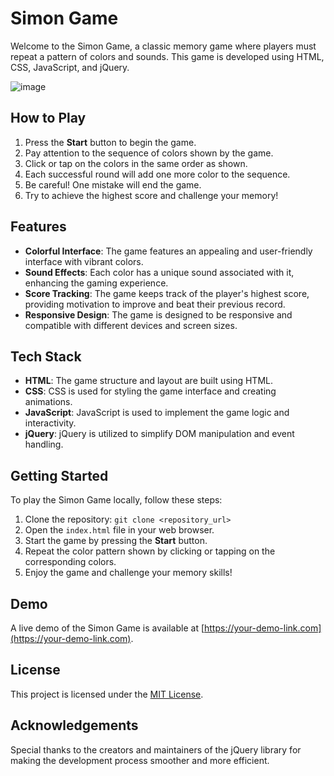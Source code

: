 # Simon Game

Welcome to the Simon Game, a classic memory game where players must repeat a pattern of colors and sounds. This game is developed using HTML, CSS, JavaScript, and jQuery.

![image](https://user-images.githubusercontent.com/78336507/222879764-da2996af-a7e4-41a7-b10d-381c43ef89a0.png)
## How to Play
1. Press the **Start** button to begin the game.
2. Pay attention to the sequence of colors shown by the game.
3. Click or tap on the colors in the same order as shown.
4. Each successful round will add one more color to the sequence.
5. Be careful! One mistake will end the game.
6. Try to achieve the highest score and challenge your memory!

## Features
- **Colorful Interface**: The game features an appealing and user-friendly interface with vibrant colors.
- **Sound Effects**: Each color has a unique sound associated with it, enhancing the gaming experience.
- **Score Tracking**: The game keeps track of the player's highest score, providing motivation to improve and beat their previous record.
- **Responsive Design**: The game is designed to be responsive and compatible with different devices and screen sizes.

## Tech Stack
- **HTML**: The game structure and layout are built using HTML.
- **CSS**: CSS is used for styling the game interface and creating animations.
- **JavaScript**: JavaScript is used to implement the game logic and interactivity.
- **jQuery**: jQuery is utilized to simplify DOM manipulation and event handling.

## Getting Started
To play the Simon Game locally, follow these steps:

1. Clone the repository: `git clone <repository_url>`
2. Open the `index.html` file in your web browser.
3. Start the game by pressing the **Start** button.
4. Repeat the color pattern shown by clicking or tapping on the corresponding colors.
5. Enjoy the game and challenge your memory skills!

## Demo
A live demo of the Simon Game is available at [https://your-demo-link.com](https://your-demo-link.com).

## License
This project is licensed under the [MIT License](LICENSE).

## Acknowledgements
Special thanks to the creators and maintainers of the jQuery library for making the development process smoother and more efficient.
